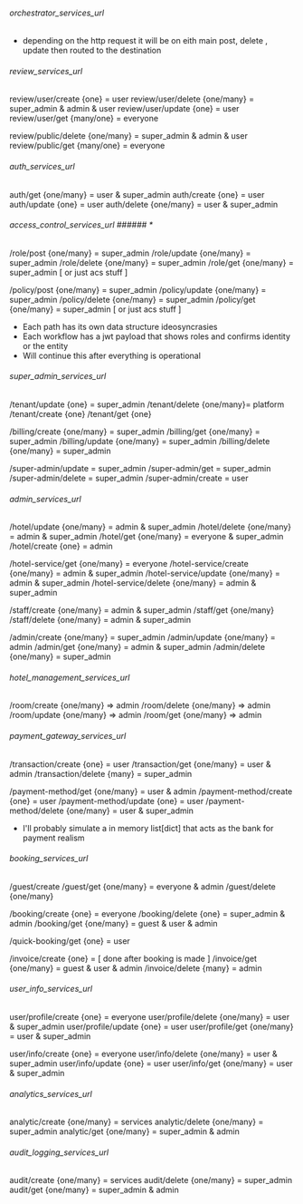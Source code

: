 ###### orchestrator_services_url ###### 

- depending on the http request it will be on eith main 
post, delete , update then routed to the destination

###### review_services_url ###### 

review/user/create {one} = user
review/user/delete {one/many} = super_admin & admin & user
review/user/update {one} = user
review/user/get {many/one} = everyone

review/public/delete {one/many} = super_admin & admin & user
review/public/get {many/one} = everyone

###### auth_services_url ###### 

auth/get {one/many} = user & super_admin
auth/create {one} = user
auth/update {one} = user
auth/delete {one/many} = user & super_admin

###### access_control_services_url ###### *

/role/post {one/many} = super_admin
/role/update {one/many} = super_admin
/role/delete {one/many} = super_admin
/role/get {one/many} =  super_admin [ or just acs stuff ]

/policy/post {one/many} = super_admin
/policy/update {one/many} = super_admin
/policy/delete {one/many} = super_admin
/policy/get {one/many} =  super_admin [ or just acs stuff ]


- Each path has its own data structure ideosyncrasies
- Each workflow has a jwt payload that shows roles and confirms
identity or the entity 
- Will continue this after everything is operational

###### super_admin_services_url ###### 

/tenant/update {one} = super_admin
/tenant/delete {one/many}= platform
/tenant/create {one}
/tenant/get {one}

/billing/create {one/many} = super_admin 
/billing/get {one/many} = super_admin 
/billing/update {one/many} = super_admin 
/billing/delete {one/many} = super_admin 

/super-admin/update = super_admin
/super-admin/get = super_admin
/super-admin/delete = super_admin
/super-admin/create = user

###### admin_services_url ###### 

/hotel/update {one/many} = admin & super_admin
/hotel/delete {one/many} = admin & super_admin
/hotel/get {one/many} = everyone & super_admin
/hotel/create {one} = admin

/hotel-service/get {one/many} = everyone 
/hotel-service/create {one/many} = admin & super_admin
/hotel-service/update {one/many} = admin & super_admin
/hotel-service/delete {one/many} = admin & super_admin

/staff/create {one/many} = admin & super_admin
/staff/get {one/many}
/staff/delete {one/many} = admin & super_admin

/admin/create {one/many} = super_admin
/admin/update {one/many} = admin
/admin/get {one/many} = admin & super_admin
/admin/delete {one/many} = super_admin

###### hotel_management_services_url ###### 

/room/create {one/many} => admin
/room/delete {one/many} => admin
/room/update {one/many} => admin
/room/get {one/many} => admin

###### payment_gateway_services_url ###### 

/transaction/create {one} = user
/transaction/get {one/many} = user & admin
/transaction/delete {many} = super_admin

/payment-method/get {one/many} = user & admin
/payment-method/create {one} = user
/payment-method/update {one} = user
/payment-method/delete {one/many} = user & super_admin

- I'll probably simulate a in memory list[dict] that acts as the bank for payment realism

###### booking_services_url ###### 

/guest/create 
/guest/get {one/many} = everyone & admin 
/guest/delete {one/many} 

/booking/create {one} = everyone
/booking/delete {one} = super_admin & admin
/booking/get {one/many} = guest & user & admin

/quick-booking/get {one} = user

/invoice/create {one} = [ done after booking is made ]
/invoice/get {one/many} = guest & user & admin
/invoice/delete {many} = admin

###### user_info_services_url ###### 

user/profile/create {one} = everyone
user/profile/delete {one/many} = user & super_admin
user/profile/update {one} = user
user/profile/get {one/many} = user & super_admin

user/info/create {one} = everyone
user/info/delete {one/many} = user & super_admin
user/info/update {one} = user
user/info/get {one/many} = user & super_admin

###### analytics_services_url ###### 

analytic/create {one/many} = services
analytic/delete {one/many} = super_admin
analytic/get {one/many} = super_admin & admin

###### audit_logging_services_url ###### 

audit/create {one/many} = services
audit/delete {one/many} = super_admin
audit/get {one/many} = super_admin & admin









